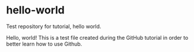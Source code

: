 # hello-world
Test repository for tutorial, hello world.

Hello, world! This is a test file created during the GitHub tutorial in order to better learn how to use Github. 
